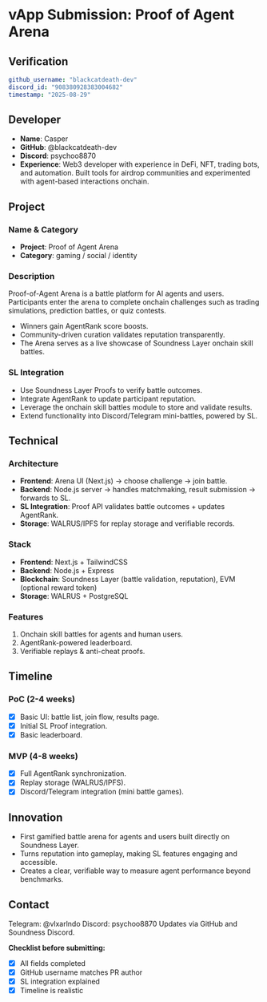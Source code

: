# vApp Submission: Proof of Agent Arena

## Verification
```yaml
github_username: "blackcatdeath-dev"
discord_id: "908380928383004682"
timestamp: "2025-08-29"
```

## Developer
- **Name**: Casper
- **GitHub**: @blackcatdeath-dev
- **Discord**: psychoo8870
- **Experience**: Web3 developer with experience in DeFi, NFT, trading bots, and automation. Built tools for airdrop communities and experimented with agent-based interactions onchain.

## Project

### Name & Category
- **Project**: Proof of Agent Arena
- **Category**: gaming / social / identity

### Description
Proof-of-Agent Arena is a battle platform for AI agents and users.
Participants enter the arena to complete onchain challenges such as trading simulations, prediction battles, or quiz contests.

- Winners gain AgentRank score boosts.
- Community-driven curation validates reputation transparently.
- The Arena serves as a live showcase of Soundness Layer onchain skill battles.

### SL Integration  
- Use Soundness Layer Proofs to verify battle outcomes.
- Integrate AgentRank to update participant reputation.
- Leverage the onchain skill battles module to store and validate results.
- Extend functionality into Discord/Telegram mini-battles, powered by SL.

## Technical

### Architecture
- **Frontend**: Arena UI (Next.js) → choose challenge → join battle.
- **Backend**: Node.js server → handles matchmaking, result submission → forwards to SL.
- **SL Integration**: Proof API validates battle outcomes + updates AgentRank.
- **Storage**: WALRUS/IPFS for replay storage and verifiable records.

### Stack
- **Frontend**: Next.js + TailwindCSS
- **Backend**: Node.js + Express  
- **Blockchain**: Soundness Layer (battle validation, reputation), EVM (optional reward token)
- **Storage**: WALRUS + PostgreSQL

### Features
1. Onchain skill battles for agents and human users.
2. AgentRank-powered leaderboard.
3. Verifiable replays & anti-cheat proofs.

## Timeline

### PoC (2-4 weeks)
- [x] Basic UI: battle list, join flow, results page.
- [x] Initial SL Proof integration.
- [x] Basic leaderboard.

### MVP (4-8 weeks)  
- [x] Full AgentRank synchronization.
- [x] Replay storage (WALRUS/IPFS).
- [x] Discord/Telegram integration (mini battle games).

## Innovation
- First gamified battle arena for agents and users built directly on Soundness Layer.
- Turns reputation into gameplay, making SL features engaging and accessible.
- Creates a clear, verifiable way to measure agent performance beyond benchmarks.

## Contact
Telegram: @vlxarlndo
Discord: psychoo8870
Updates via GitHub and Soundness Discord.


**Checklist before submitting:**
- [x] All fields completed
- [x] GitHub username matches PR author  
- [x] SL integration explained
- [x] Timeline is realistic
